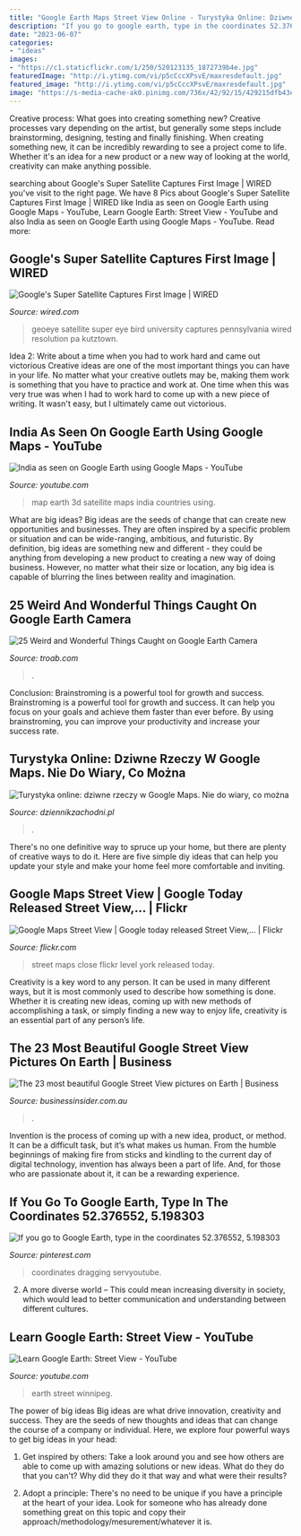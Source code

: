 ```yaml
---
title: "Google Earth Maps Street View Online - Turystyka Online: Dziwne Rzeczy W Google Maps. Nie Do Wiary, Co Można"
description: "If you go to google earth, type in the coordinates 52.376552, 5.198303"
date: "2023-06-07"
categories:
- "ideas"
images:
- "https://c1.staticflickr.com/1/250/520123135_1872739b4e.jpg"
featuredImage: "http://i.ytimg.com/vi/p5cCccXPsvE/maxresdefault.jpg"
featured_image: "http://i.ytimg.com/vi/p5cCccXPsvE/maxresdefault.jpg"
image: "https://s-media-cache-ak0.pinimg.com/736x/42/92/15/429215dfb43e4c46be6b2bd6062b9d68.jpg"
---
```



Creative process: What goes into creating something new?
Creative processes vary depending on the artist, but generally some steps include brainstorming, designing, testing and finally finishing. When creating something new, it can be incredibly rewarding to see a project come to life. Whether it's an idea for a new product or a new way of looking at the world, creativity can make anything possible.

	

		
searching about Google&#039;s Super Satellite Captures First Image | WIRED you've visit to the right page. We have 8 Pics about Google&#039;s Super Satellite Captures First Image | WIRED like India as seen on Google Earth using Google Maps - YouTube, Learn Google Earth: Street View - YouTube and also India as seen on Google Earth using Google Maps - YouTube. Read more:
		
    
## Google&#039;s Super Satellite Captures First Image | WIRED

<img loading=lazy src="http://www.wired.com/images_blogs/photos/uncategorized/2008/10/08/geoeye.jpg" onerror="this.onerror=null;this.src='https://tse1.mm.bing.net/th?id=OIP.z-AniKzGJt21rssRlpWX7wHaFm&amp;pid=15.1';" alt="Google&#039;s Super Satellite Captures First Image | WIRED">

_Source: wired.com_

>geoeye satellite super eye bird university captures pennsylvania wired resolution pa kutztown. 

	

Idea 2: Write about a time when you had to work hard and came out victorious
Creative ideas are one of the most important things you can have in your life. No matter what your creative outlets may be, making them work is something that you have to practice and work at. One time when this was very true was when I had to work hard to come up with a new piece of writing. It wasn't easy, but I ultimately came out victorious.

    
## India As Seen On Google Earth Using Google Maps - YouTube

<img loading=lazy src="http://i.ytimg.com/vi/pRWESJW0N0k/maxresdefault.jpg" onerror="this.onerror=null;this.src='https://tse2.mm.bing.net/th?id=OIP.bN9Uoovn1gfOTgPApcTSRAHaEK&amp;pid=15.1';" alt="India as seen on Google Earth using Google Maps - YouTube">

_Source: youtube.com_

>map earth 3d satellite maps india countries using. 

	

What are big ideas?
Big ideas are the seeds of change that can create new opportunities and businesses. They are often inspired by a specific problem or situation and can be wide-ranging, ambitious, and futuristic. By definition, big ideas are something new and different - they could be anything from developing a new product to creating a new way of doing business. However, no matter what their size or location, any big idea is capable of blurring the lines between reality and imagination.

    
## 25 Weird And Wonderful Things Caught On Google Earth Camera

<img loading=lazy src="https://www.troab.com/postimages/2018/5/25_weird_and_wonderful_things_caught_on_google_earth_camera_20180516113752.jpg" onerror="this.onerror=null;this.src='https://tse3.mm.bing.net/th?id=OIP.27Qqjl2neN0J8F3Qo3lNDQHaD4&amp;pid=15.1';" alt="25 Weird and Wonderful Things Caught on Google Earth Camera">

_Source: troab.com_

>. 

	

Conclusion: Brainstroming is a powerful tool for growth and success.
Brainstroming is a powerful tool for growth and success. It can help you focus on your goals and achieve them faster than ever before. By using brainstroming, you can improve your productivity and increase your success rate.

    
## Turystyka Online: Dziwne Rzeczy W Google Maps. Nie Do Wiary, Co Można

<img loading=lazy src="https://d-art.ppstatic.pl/kadry/k/r/1/be/de/5cd2e75476792_o_original.jpg" onerror="this.onerror=null;this.src='https://tse2.mm.bing.net/th?id=OIP.47VZP9vr4B_xAOO15KfeVgHaD4&amp;pid=15.1';" alt="Turystyka online: dziwne rzeczy w Google Maps. Nie do wiary, co można">

_Source: dziennikzachodni.pl_

>. 

	

There's no one definitive way to spruce up your home, but there are plenty of creative ways to do it. Here are five simple diy ideas that can help you update your style and make your home feel more comfortable and inviting.

    
## Google Maps Street View | Google Today Released Street View,… | Flickr

<img loading=lazy src="https://c1.staticflickr.com/1/250/520123135_1872739b4e.jpg" onerror="this.onerror=null;this.src='https://tse1.mm.bing.net/th?id=OIP.T0HuOGG04uSvVXOzKtKdFAHaFi&amp;pid=15.1';" alt="Google Maps Street View | Google today released Street View,… | Flickr">

_Source: flickr.com_

>street maps close flickr level york released today. 

	

Creativity is a key word to any person. It can be used in many different ways, but it is most commonly used to describe how something is done. Whether it is creating new ideas, coming up with new methods of accomplishing a task, or simply finding a new way to enjoy life, creativity is an essential part of any person’s life.

    
## The 23 Most Beautiful Google Street View Pictures On Earth | Business

<img loading=lazy src="https://static.businessinsider.com/image/562a71f8dd0895a8388b457e-400/image.jpg" onerror="this.onerror=null;this.src='https://tse2.mm.bing.net/th?id=OIP.Q0QR9k5V88U_pl-2rnjOdAAAAA&amp;pid=15.1';" alt="The 23 most beautiful Google Street View pictures on Earth | Business">

_Source: businessinsider.com.au_

>. 

	

Invention is the process of coming up with a new idea, product, or method. It can be a difficult task, but it’s what makes us human. From the humble beginnings of making fire from sticks and kindling to the current day of digital technology, invention has always been a part of life. And, for those who are passionate about it, it can be a rewarding experience.

    
## If You Go To Google Earth, Type In The Coordinates 52.376552, 5.198303

<img loading=lazy src="https://s-media-cache-ak0.pinimg.com/736x/42/92/15/429215dfb43e4c46be6b2bd6062b9d68.jpg" onerror="this.onerror=null;this.src='https://tse1.mm.bing.net/th?id=OIP.vXupg-pJFSuboSo2XuQcrAHaEJ&amp;pid=15.1';" alt="If you go to Google Earth, type in the coordinates 52.376552, 5.198303">

_Source: pinterest.com_

>coordinates dragging servyoutube. 

	

2. A more diverse world – This could mean increasing diversity in society, which would lead to better communication and understanding between different cultures.

    
## Learn Google Earth: Street View - YouTube

<img loading=lazy src="http://i.ytimg.com/vi/p5cCccXPsvE/maxresdefault.jpg" onerror="this.onerror=null;this.src='https://tse2.mm.bing.net/th?id=OIP.qSyPghu1dubQMs_XBGYsVQHaEK&amp;pid=15.1';" alt="Learn Google Earth: Street View - YouTube">

_Source: youtube.com_

>earth street winnipeg. 

	

The power of big ideas
Big ideas are what drive innovation, creativity and success. They are the seeds of new thoughts and ideas that can change the course of a company or individual. Here, we explore four powerful ways to get big ideas in your head:
1. Get inspired by others: Take a look around you and see how others are able to come up with amazing solutions or new ideas. What do they do that you can't? Why did they do it that way and what were their results?

2. Adopt a principle: There's no need to be unique if you have a principle at the heart of your idea. Look for someone who has already done something great on this topic and copy their approach/methodology/mesurement/whatever it is.

